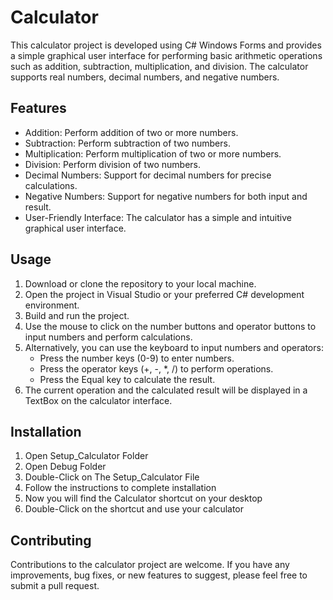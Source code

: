 # Calculator
This calculator project is developed using C# Windows Forms and provides a simple graphical user interface for performing basic arithmetic operations such as addition, subtraction, multiplication, and division. The calculator supports real numbers, decimal numbers, and negative numbers.

## Features

- Addition: Perform addition of two or more numbers.
- Subtraction: Perform subtraction of two numbers.
- Multiplication: Perform multiplication of two or more numbers.
- Division: Perform division of two numbers.
- Decimal Numbers: Support for decimal numbers for precise calculations.
- Negative Numbers: Support for negative numbers for both input and result.
- User-Friendly Interface: The calculator has a simple and intuitive graphical user interface.

## Usage

1. Download or clone the repository to your local machine.
2. Open the project in Visual Studio or your preferred C# development environment.
3. Build and run the project.
4. Use the mouse to click on the number buttons and operator buttons to input numbers and perform calculations.
5. Alternatively, you can use the keyboard to input numbers and operators:
   - Press the number keys (0-9) to enter numbers.
   - Press the operator keys (+, -, *, /) to perform operations.
   - Press the Equal key to calculate the result.
6. The current operation and the calculated result will be displayed in a TextBox on the calculator interface.

## Installation

1. Open Setup_Calculator Folder
2. Open Debug Folder
3. Double-Click on The Setup_Calculator File
4. Follow the instructions to complete installation
5. Now you will find the Calculator shortcut on your desktop
6. Double-Click on the shortcut and use your calculator 

## Contributing

Contributions to the calculator project are welcome. If you have any improvements, bug fixes, or new features to suggest, please feel free to submit a pull request.
